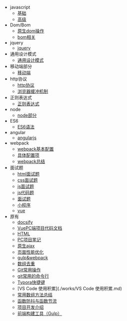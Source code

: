 * javascript
    * [基础](./list/js/js_basis)
    * [高级](./list/js/js_senior)
* Dom/Bom
    * [原生dom操作](./list/Dom/dom)
    * [bom相关](./list/Dom/bom)
* jquery
    * [jquery](./list/jquery/jquery)
* 通用设计模式
    * [通用设计模式](./works/通用设计模式/通用设计模式)
* 移动端部分
    * [移动端](./list/mobile/mobile)
* http协议
    * [http协议](./list/http/http)
    * [浏览器缓冲机制](./list/http/hc)
* 正则表达式 
    * [正则表达式](./list/zhengze/zhengze)
* node 
    * [node部分](./list/node/node)
* ES6
    * [ES6语法](./list/es6/es6)
* angular
    * [angularjs](./works/AngularJS总结)
* webpack
    * [webpack基本配置](./list/webpack/webpack)
    * [具体配置项](./list/webpack/peizhi)
    * [webpack总结](./list/webpack/webpack总结)
* 面试题
    * [html面试题](./interview/html_interview.md)
    * [css面试题](./interview/css_interview.md)
    * [js面试题](./interview/js_interview)
    * [js代码题](./interview/js)
    * [面试题](./interview/57)
    * [小程序](./interview/wx)
    * [vue](./interview/vue)
* 原有
    * [docsify](./works/docsify.md)
    * [VuePC端项目代码文档](./works/VuePC端项目代码文档.md)
    * [HTML](./works/HTML.md)
    * [PC项目笔记](./works/PC项目笔记.md)
    * [原生ajax](./works/原生ajax.md)
    * [页面性能优化](./works/页面性能优化.md)
    * [gulp&webpack](./works/gulp&webpack.md)
    * [数组去重](./works/数组去重.md)
    * [Git常用操作](./works/Git常用操作.md)
    * [git常用的命令行](./works/git常用的命令行.md)
    * [Typora快捷键](./works/Typora快捷键.md)
    * [VS Code 使用积累](./works/VS Code 使用积累.md)
    * [常用数组方法总结](./works/常用数组方法总结.md)
    * [函数防抖与函数节流](./works/函数防抖与函数节流.md)
    * [项目开发介绍](./works/项目开发介绍.md)
    * [前端构建工具（Gulp）](./works/前端构建工具（Gulp）.md)